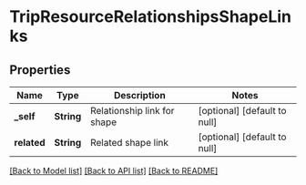 # TripResourceRelationshipsShapeLinks

## Properties
Name | Type | Description | Notes
------------ | ------------- | ------------- | -------------
**_self** | **String** | Relationship link for shape | [optional] [default to null]
**related** | **String** | Related shape link | [optional] [default to null]

[[Back to Model list]](../README.md#documentation-for-models) [[Back to API list]](../README.md#documentation-for-api-endpoints) [[Back to README]](../README.md)


